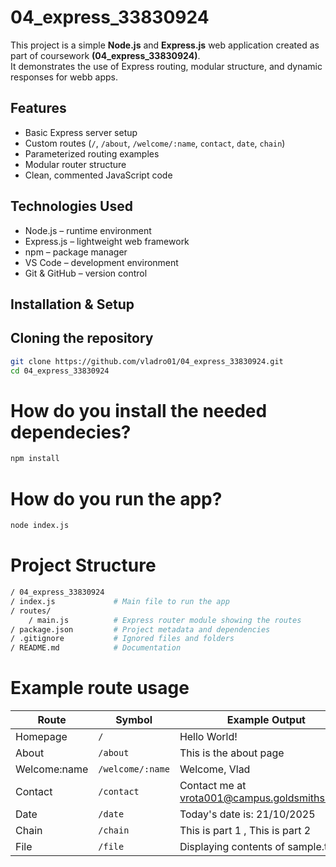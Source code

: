 # 04_express_33830924


This project is a simple **Node.js** and **Express.js** web application created as part of coursework **(04_express_33830924)**.  
It demonstrates the use of Express routing, modular structure, and dynamic responses for webb apps.

## Features
- Basic Express server setup  
- Custom routes (`/`, `/about`, `/welcome/:name`, `contact`, `date`, `chain`)  
- Parameterized routing examples 
- Modular router structure  
- Clean, commented JavaScript code

##  Technologies Used
- Node.js – runtime environment  
- Express.js – lightweight web framework  
- npm – package manager  
- VS Code – development environment  
- Git & GitHub – version control

## Installation & Setup

## Cloning the repository
```bash
git clone https://github.com/vladro01/04_express_33830924.git
cd 04_express_33830924
 ```

# How do you install the needed dependecies?
```bash
npm install
```
# How do you run the app?
```bash
node index.js
```

# Project Structure
```bash
/ 04_express_33830924
/ index.js             # Main file to run the app
/ routes/
    / main.js          # Express router module showing the routes
/ package.json         # Project metadata and dependencies
/ .gitignore           # Ignored files and folders
/ README.md            # Documentation
```
# Example route  usage
| Route        | Symbol           | Example Output             |
|---------------|------------------|-----------------------------|
| Homepage      | `/`              | Hello World!               |
| About         | `/about`         | This is the about page     |
| Welcome:name  | `/welcome/:name` | Welcome, Vlad              |
| Contact       | `/contact`       | Contact me at vrota001@campus.goldsmiths.ac.uk |
| Date          | `/date`          | Today's date is: 21/10/2025 |
| Chain         | `/chain`         | This is part 1 , This is part 2 |
| File          | `/file`          | Displaying contents of sample.txt |

